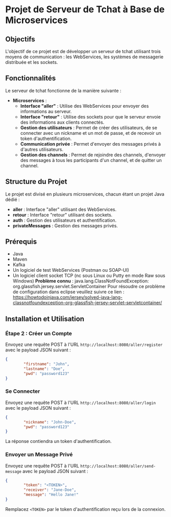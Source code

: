 # Projet de Serveur de Tchat à Base de Microservices

## Objectifs

L'objectif de ce projet est de développer un serveur de tchat utilisant trois moyens de communication : les WebServices, les systèmes de messagerie distribuée et les sockets.

## Fonctionnalités

Le serveur de tchat fonctionne de la manière suivante :
- **Microservices** :
    - **Interface "aller"** : Utilise des WebServices pour envoyer des informations au serveur.
    - **Interface "retour"** : Utilise des sockets pour que le serveur envoie des informations aux clients connectés.
    - **Gestion des utilisateurs** : Permet de créer des utilisateurs, de se connecter avec un nickname et un mot de passe, et de recevoir un token d'authentification.
    - **Communication privée** : Permet d'envoyer des messages privés à d'autres utilisateurs.
    - **Gestion des channels** : Permet de rejoindre des channels, d'envoyer des messages à tous les participants d'un channel, et de quitter un channel.

## Structure du Projet

Le projet est divisé en plusieurs microservices, chacun étant un projet Java dédié :

- **aller** : Interface "aller" utilisant des WebServices.
- **retour** : Interface "retour" utilisant des sockets.
- **auth** : Gestion des utilisateurs et authentification.
- **privateMessages** : Gestion des messages privés.

## Prérequis
- Java
- Maven
- Kafka
- Un logiciel de test WebServices (Postman ou SOAP-UI)
- Un logiciel client socket TCP (nc sous Linux ou Putty en mode Raw sous Windows)
  **Problème connu** : java.lang.ClassNotFoundException: org.glassfish.jersey.servlet.ServletContainer
  Pour résoudre ce problème de configuration dans eclipse veuillez suivre ce lien :
  https://howtodoinjava.com/jersey/solved-java-lang-classnotfoundexception-org-glassfish-jersey-servlet-servletcontainer/

## Installation et Utilisation

### Étape 2 : Créer un Compte

Envoyez une requête POST à l'URL `http://localhost:8080/aller/register` avec le payload JSON suivant :

```json
{
        "firstname": "John",
        "lastname": "Doe",
        "pwd": "password123"
}
```

### Se Connecter

Envoyez une requête POST à l'URL `http://localhost:8080/aller/login` avec le payload JSON suivant :

```json
{
        "nickname": "John-Doe",
        "pwd": "password123"
}
```

La réponse contiendra un token d'authentification.

### Envoyer un Message Privé

Envoyez une requête POST à l'URL `http://localhost:8080/aller/send-message` avec le payload JSON suivant :

```json
{
        "token": "<TOKEN>",
        "receiver": "Jane-Doe",
        "message": "Hello Jane!"
}
```

Remplacez `<TOKEN>` par le token d'authentification reçu lors de la connexion.
